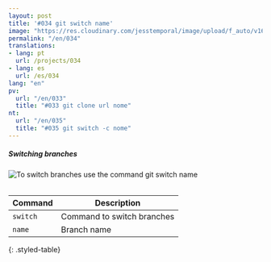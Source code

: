 ```yaml
---
layout: post
title: '#034 git switch name'
image: "https://res.cloudinary.com/jesstemporal/image/upload/f_auto/v1642878600/gitfichas/en/034/thumbnail_jlorzi.jpg"
permalink: "/en/034"
translations:
- lang: pt
  url: /projects/034
- lang: es
  url: /es/034
lang: "en"
pv:
  url: "/en/033"
  title: "#033 git clone url nome"
nt:
  url: "/en/035"
  title: "#035 git switch -c nome"
---
```

##### Switching branches

<img alt="To switch branches use the command git switch name" src="https://res.cloudinary.com/jesstemporal/image/upload/v1642878600/gitfichas/en/034/full_b5zmhs.jpg"><br><br>

| Command | Description |
|---------|-------------|
| `switch` | Command to switch branches |
| `name` | Branch name |
{: .styled-table}

<!--
<br>

You might also be interested in reading this article:

<a href="https://jtemporal.com/criando-um-novo-branch-e-mudando-pra-ele-com-um-comando/">
  <strong>Criando um novo branch e mudando pra ele com apenas um comando</strong>
</a>
-->